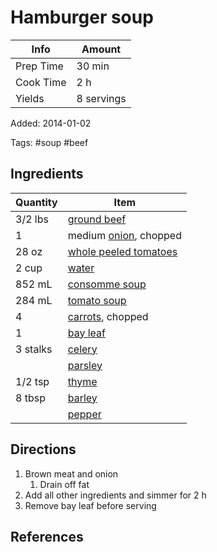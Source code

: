 # Hamburger soup

| Info      | Amount     |
| --------- | ---------- |
| Prep Time | 30 min     |
| Cook Time | 2 h        |
| Yields    | 8 servings |

Added: 2014-01-02

Tags: #soup #beef

## Ingredients

| Quantity | Item                                                  |
| -------- | ----------------------------------------------------- |
| 3/2 lbs  | [ground beef](../_ingredients/ground-beef.md)         |
| 1        | medium [onion](../_ingredients/onion.md), chopped     |
| 28 oz    | [whole peeled tomatoes](../_ingredients/whole-peeled-tomatoes.md) |
| 2 cup    | [water](../_ingredients/water.md)                     |
| 852 mL   | [consomme soup](../_ingredients/consomme.md)     |
| 284 mL   | [tomato soup](../_ingredients/tomato-soup.md)         |
| 4        | [carrots](../_ingredients/carrot.md), chopped         |
| 1        | [bay leaf](../_ingredients/bay-leaf.md)               |
| 3 stalks | [celery](../_ingredients/celery.md)                   |
|          | [parsley](../_ingredients/parsley.md)                 |
| 1/2 tsp  | [thyme](../_ingredients/thyme.md)                     |
| 8 tbsp   | [barley](../_ingredients/barley.md)                   |
|          | [pepper](../_ingredients/pepper.md)                   |

## Directions

1. Brown meat and onion
   1. Drain off fat
2. Add all other ingredients and simmer for 2 h
3. Remove bay leaf before serving

## References

[^1]: Original recipe: Nana
